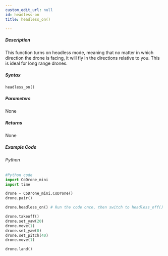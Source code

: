 ```yaml
---
custom_edit_url: null
id: headless-on
title: headless_on()

---
```


##### Description
This function turns on headless mode, meaning that no matter in which direction the drone is facing, it will fly in the directions relative to you. This is ideal for long range drones.

##### Syntax
```headless_on()```

##### Parameters

None

##### Returns

None

##### Example Code
###### Python
```python
#Python code
import CoDrone_mini
import time

drone = CoDrone_mini.CoDrone()
drone.pair()

drone.headless_on() # Run the code once, then switch to headless_off() and run again to see the difference.

drone.takeoff()
drone.set_yaw(20)
drone.move(1)
drone.set_yaw(0)
drone.set_pitch(40)
drone.move(1)

drone.land()
```
